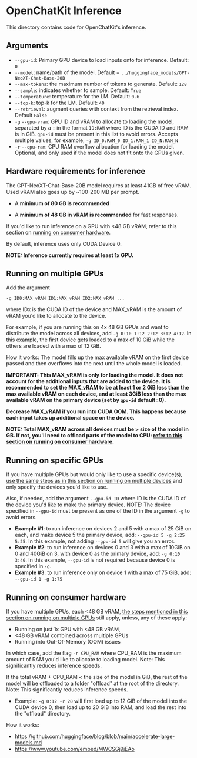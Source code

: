 # OpenChatKit Inference
This directory contains code for OpenChatKit's inference.

## Arguments
- `--gpu-id`: Primary GPU device to load inputs onto for inference. Default: `0`
- `--model`: name/path of the model. Default = `../huggingface_models/GPT-NeoXT-Chat-Base-20B`
- `--max-tokens`: the maximum number of tokens to generate. Default: `128`
- `--sample`: indicates whether to sample. Default: `True`
- `--temperature`: temperature for the LM. Default: `0.6`
- `--top-k`: top-k for the LM. Default: `40`
- `--retrieval`: augment queries with context from the retrieval index. Default `False`
- `-g` `--gpu-vram`: GPU ID and vRAM to allocate to loading the model, separated by a `:` in the format `ID:RAM` where ID is the CUDA ID and RAM is in GiB. `gpu-id` must be present in this list to avoid errors. Accepts multiple values, for example, `-g ID_0:RAM_0 ID_1:RAM_1 ID_N:RAM_N`
- `-r` `--cpu-ram`: CPU RAM overflow allocation for loading the model. Optional, and only used if the model does not fit onto the GPUs given.

## Hardware requirements for inference
The GPT-NeoXT-Chat-Base-20B model requires at least 41GB of free vRAM. Used vRAM also goes up by ~100-200 MB per prompt. 

- A **minimum of 80 GB is recommended** 

- A **minimum of 48 GB in vRAM is recommended** for fast responses.

If you'd like to run inference on a GPU with <48 GB vRAM, refer to this section on [running on consumer hardware](#running-on-consumer-hardware).

By default, inference uses only CUDA Device 0.

**NOTE: Inference currently requires at least 1x GPU.**

## Running on multiple GPUs
Add the argument 

```-g ID0:MAX_vRAM ID1:MAX_vRAM ID2:MAX_vRAM ...``` 

where IDx is the CUDA ID of the device and MAX_vRAM is the amount of vRAM you'd like to allocate to the device.

For example, if you are running this on 4x 48 GB GPUs and want to distribute the model across all devices, add ```-g 0:10 1:12 2:12 3:12 4:12```. In this example, the first device gets loaded to a max of 10 GiB while the others are loaded with a max of 12 GiB.

How it works: The model fills up the max available vRAM on the first device passed and then overflows into the next until the whole model is loaded.

**IMPORTANT: This MAX_vRAM is only for loading the model. It does not account for the additional inputs that are added to the device. It is recommended to set the MAX_vRAM to be at least 1 or 2 GiB less than the max available vRAM on each device, and at least 3GiB less than the max available vRAM on the primary device (set by `gpu-id` default=0).**

**Decrease MAX_vRAM if you run into CUDA OOM. This happens because each input takes up additional space on the device.**

**NOTE: Total MAX_vRAM across all devices must be > size of the model in GB. If not, you'll need to offload parts of the model to CPU: [refer to this section on running on consumer hardware](#running-on-consumer-hardware).**

## Running on specific GPUs
If you have multiple GPUs but would only like to use a specific device(s), [use the same steps as in this section on running on multiple devices](#running-on-multiple-gpus) and only specify the devices you'd like to use. 

Also, if needed, add the argument `--gpu-id ID` where ID is the CUDA ID of the device you'd like to make the primary device. NOTE: The device specified in `--gpu-id` must be present as one of the ID in the argument `-g` to avoid errors.

- **Example #1**: to run inference on devices 2 and 5 with a max of 25 GiB on each, and make device 5 the primary device, add: `--gpu-id 5 -g 2:25 5:25`. In this example, not adding `--gpu-id 5` will give you an error.
- **Example #2**: to run inference on devices 0 and 3 with a max of 10GiB on 0 and 40GiB on 3, with device 0 as the primary device, add: `-g 0:10 3:40`. In this example, `--gpu-id` is not required because device 0 is specified in `-g`.
- **Example #3**: to run inference only on device 1 with a max of 75 GiB, add: `--gpu-id 1 -g 1:75`


## Running on consumer hardware
If you have multiple GPUs, each <48 GB vRAM, [the steps mentioned in this section on running on multiple GPUs](#running-on-multiple-gpus) still apply, unless, any of these apply:
- Running on just 1x GPU with <48 GB vRAM,
- <48 GB vRAM combined across multiple GPUs
- Running into Out-Of-Memory (OOM) issues

In which case, add the flag `-r CPU_RAM` where CPU_RAM is the maximum amount of RAM you'd like to allocate to loading model. Note: This significantly reduces inference speeds.

If the total vRAM + CPU_RAM < the size of the model in GiB, the rest of the model will be offloaded to a folder "offload" at the root of the directory. Note: This significantly reduces inference speeds.

- Example: `-g 0:12 -r 20` will first load up to 12 GiB of the model into the CUDA device 0, then load up to 20 GiB into RAM, and load the rest into the "offload" directory.

How it works: 
- https://github.com/huggingface/blog/blob/main/accelerate-large-models.md
- https://www.youtube.com/embed/MWCSGj9jEAo